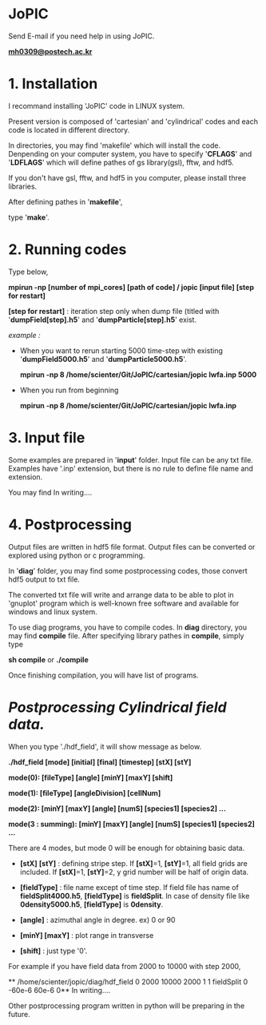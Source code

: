 # JoPIC
Send E-mail if you need help in using JoPIC.

**mh0309@postech.ac.kr**

# 1. Installation

I recommand installing 'JoPIC' code in LINUX system.

Present version is composed of 'cartesian' and 'cylindrical' codes and each code is located in different directory.

In directories, you may find 'makefile' which will install the code.
Denpending on your computer system, you have to specify '**CFLAGS**' and '**LDFLAGS**' which will define pathes of gs library(gsl), fftw, and hdf5.

If you don't have gsl, fftw, and hdf5 in you computer, please install three libraries.

After defining pathes in '**makefile**', 

type '**make**'.


# 2. Running codes

Type below,

**mpirun -np [number of mpi_cores] [path of code] / jopic [input file] [step for restart]**

**[step for restart]** : iteration step only when dump file (titled with '**dumpField[step].h5**' and '**dumpParticle[step].h5**' exist.

*example :*

* When you want to rerun starting 5000 time-step with existing '**dumpField5000.h5**' and '**dumpParticle5000.h5**'.

  **mpirun -np 8 /home/scienter/Git/JoPIC/cartesian/jopic lwfa.inp 5000**

* When you run from beginning

  **mpirun -np 8 /home/scienter/Git/JoPIC/cartesian/jopic lwfa.inp**



# 3. Input file

Some examples are prepared in '**input**' folder. Input file can be any txt file. Examples have '.inp' extension, but there is no rule to define file name and extension.

You may find 
In writing....

# 4. Postprocessing

Output files are written in hdf5 file format. Output files can be converted or explored using python or c programming.

In '**diag**' folder, you may find some postprocessing codes, those convert hdf5 output to txt file. 

The converted txt file will write and arrange data to be able to plot in 'gnuplot' program which is well-known free software and available for windows and linux system.

To use diag programs, you have to compile codes. In **diag** directory, you may find **compile** file. After specifying library pathes in **compile**, simply type

**sh compile** or **./compile**

Once finishing compilation, you will have list of programs.

# *Postprocessing Cylindrical field data.*

When you type './hdf_field', it will show message as below.

**./hdf_field [mode] [initial] [final] [timestep] [stX] [stY]**

**mode(0): [fileType] [angle] [minY] [maxY] [shift]**

**mode(1): [fileType] [angleDivision] [cellNum]**

**mode(2): [minY] [maxY] [angle] [numS] [species1] [species2] ...**

**mode(3 : summing): [minY] [maxY] [angle] [numS] [species1] [species2] ...**

There are 4 modes, but mode 0 will be enough for obtaining basic data.

* **[stX]** **[stY]** : defining stripe step. 
If **[stX]**=1, **[stY]**=1, all field grids are included. 
If **[stX]**=1, **[stY]**=2, y grid number will be half of origin data. 

* **[fieldType]** : file name except of time step. 
If field file has name of **fieldSplit4000.h5**, **[fieldType]** is **fieldSplit**.
In case of density file like **0density5000.h5**, **[fieldType]** is **0density**.

* **[angle]** : azimuthal angle in degree. ex) 0 or 90

* **[minY] [maxY]** : plot range in transverse

* **[shift]** : just type '0'.

For example if you have field data from 2000 to 10000 with step 2000,

** /home/scienter/jopic/diag/hdf_field 0 2000 10000 2000 1 1 fieldSplit 0 -60e-6 60e-6 0**
In writing....



Other postprocessing program written in python will be preparing in the future.



